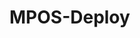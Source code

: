 <!--  -->
# MPOS-Deploy


<!-- 
# To Do
1) ทำ Term of Service
2) ทำ Privacy Policy
3) ทำปุ่มให้ ผู้ใช้ ลบข้อมูลตัวเองได้
4) ทำหน้ายอมรับ Cookies

# Cookie & localStorage

1. Cookie จะถูกเก็บโดย browser แยกต่างหาก ใช้สำหรับส่งข้อมูลไปกับทุก request ไปยัง server (ถ้าอยู่ใน domain/path เดียวกัน) และมีขนาดจำกัด (~4KB ต่อ 1 cookie)

2. localStorage จะถูกเก็บใน browser เช่นกัน แต่ ไม่ถูกส่งไปที่ server และมีขนาดใหญ่กว่า (โดยปกติ 5-10MB ต่อ domain) ใช้สำหรับเก็บข้อมูลฝั่ง client เท่านั้น 
-->




<!-- 
## วัตถุประสงค์
```
- ใช้สำหรับทดสอบอ่านไฟล์ Access ด้วย Node.js
- ไฟล์ .mdb เป็นไฟล์ Access รุ่นเก่า
- ไฟล์ .accdb เป็นไฟล์ Access รุ่นใหม่
```

## การติดตั้ง
```bash
git clone https://github.com/wasankds/access-testing.git          
cd access-testing
npm install
```

## รูปภาพ
ตัวอย่าง ตาราง member ในไฟล์ .mdb
![Image customers.png](images/customers.png)

ตัวอย่าง Report ในไฟล์ .accdb
![Image qryrptEmployeeEmailList.png](images/qryrptEmployeeEmailList.png)

ตัวอย่าง หน้าเว็บ
![Image result_web_accdb.png](images/result_web_accdb.png)


## ผู้พัฒนา
```plaintext
- วสันต์ คุณดิลกเศวต
- wasankds@gmail.com
- Line ID : wasankds
- wasankds.com
``` -->



<!-- 
## วิธีการใช้งาน
อธิบายวิธีการใช้งานเบื้องต้น

## ตัวอย่างการใช้งาน
```js
// ตัวอย่างโค้ดการใช้งาน
```

## Contributing
- Fork โปรเจกต์
- สร้าง branch ใหม่
- ส่ง Pull Request

## License
[MIT](LICENSE)

---

> README นี้ออกแบบมาเพื่อแสดงผลสวยงามใน GitHub -->


